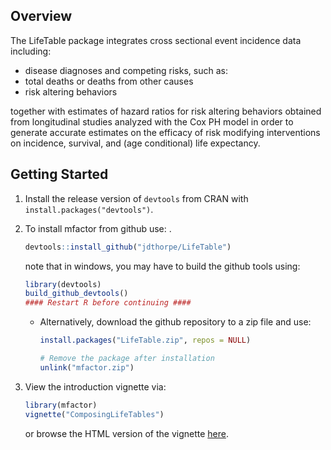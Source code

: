 
## Overview

The LifeTable package integrates cross sectional event incidence data including:

 - disease diagnoses and competing risks, such as:
 - total deaths or deaths from other causes
 - risk altering behaviors

together with estimates of hazard ratios for risk altering behaviors obtained 
from longitudinal studies analyzed with the Cox PH model in order to generate 
accurate estimates on the efficacy of risk modifying interventions on 
incidence, survival, and (age conditional) life expectancy.

## Getting Started

1. Install the release version of `devtools` from CRAN with `install.packages("devtools")`.

2. To install mfactor from github use: .


    ```R
    devtools::install_github("jdthorpe/LifeTable")
    ```

    note that in windows, you may have to build the github tools using: 


    ```R
    library(devtools)
    build_github_devtools()
    #### Restart R before continuing ####
    ```

    * Alternatively, download the github repository to a zip file and use:

        ```R
        install.packages("LifeTable.zip", repos = NULL)

        # Remove the package after installation
        unlink("mfactor.zip")
        ```

3. View the introduction vignette via:

	```R
	library(mfactor)
	vignette("ComposingLifeTables")
	```
	or browse the HTML version of the vignette  [here](http://htmlpreview.github.io/?https://github.com/jdthorpe/LifeTable/blob/master/inst/doc/ComposingLifeTables.html).


